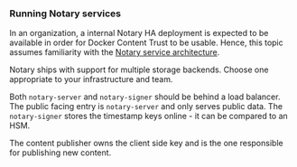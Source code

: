 ### Running Notary services

In an organization, a internal Notary HA deployment is expected to be available in order for Docker Content Trust to be usable. Hence, this topic assumes familiarity with the [Notary service architecture](https://github.com/docker/notary/blob/master/docs/service_architecture.md).

Notary ships with support for multiple storage backends. Choose one appropriate to your infrastructure and team.

Both `notary-server` and `notary-signer` should be behind a load balancer. The public facing entry is `notary-server` and only serves public data. The `notary-signer` stores the timestamp keys online - it can be compared to an HSM.

The content publisher owns the client side key and is the one responsible for publishing new content.
